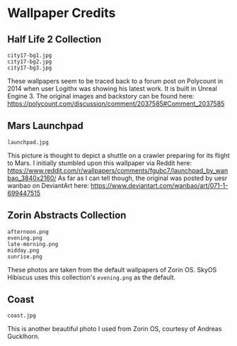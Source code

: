 # Wallpaper Credits

## Half Life 2 Collection
```
city17-bg1.jpg
city17-bg2.jpg
city17-bg3.jpg
```
These wallpapers seem to be traced back to a forum post on Polycount in 2014 when user Logithx was showing his latest work. It is built in Unreal Engine 3. The original images and backstory can be found here: https://polycount.com/discussion/comment/2037585#Comment_2037585

## Mars Launchpad
```
launchpad.jpg
```
This picture is thought to depict a shuttle on a crawler preparing for its flight to Mars. I initially stumbled upon this wallpaper via Reddit here: https://www.reddit.com/r/wallpapers/comments/fgubc7/launchpad_by_wanbao_3840x2160/
As far as I can tell though, the original was posted by uesr wanbao on DeviantArt here: https://www.deviantart.com/wanbao/art/071-1-699447515

## Zorin Abstracts Collection
```
afternoon.png
evening.png
late-morning.png
midday.png
sunrise.png
```
These photos are taken from the default wallpapers of Zorin OS. SkyOS Hibiscus uses this collection's `evening.png` as the default.

## Coast
```
coast.jpg
```
This is another beautiful photo I used from Zorin OS, courtesy of Andreas Gucklhorn.
